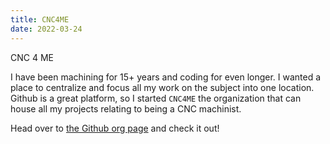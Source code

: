 ```yaml
---
title: CNC4ME
date: 2022-03-24
---
```


CNC 4 ME

I have been machining for 15+ years and coding for even longer. I wanted a place to centralize and focus all my work on the subject into one location. Github is a great platform, so I started `CNC4ME` the organization that can house all my projects relating to being a CNC machinist.

Head over to [the Github org page](https://github.com/cnc4me/) and check it out!

